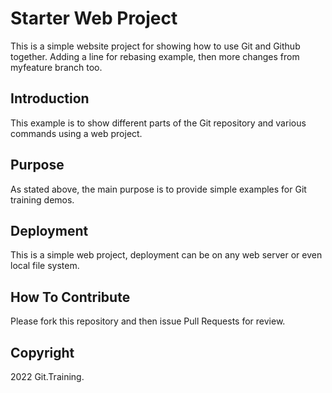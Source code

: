 # Starter Web Project

This is a simple website project for showing how to use Git and Github together. Adding a line for rebasing example, then 
more changes from myfeature branch too.

## Introduction

This example is to show different parts of the Git repository and various commands using a web project.

## Purpose

As stated above, the main purpose is to provide simple examples for Git training demos.

## Deployment

This is a simple web project, deployment can be on any web server or even local file system.

## How To Contribute

Please fork this repository and then issue Pull Requests for review.


## Copyright

2022 Git.Training.